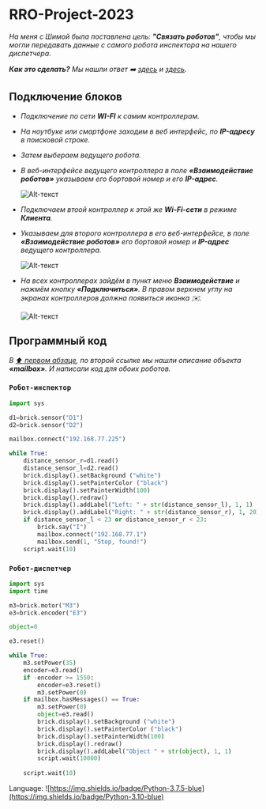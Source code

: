 # RRO-Project-2023
*На меня с Шимой была поставлена цель: **"Связать роботов"**, чтобы мы могли передавать данные с самого робота инспектора на нашего диспетчера.*

___Как это сделать?___ *Мы нашли ответ :arrow_right: [здесь](https://help.trikset.com/trik/wi-fi/interaction) и [здесь](https://help.trikset.com/trik/programming-code/object-mailbox).*

## Подключение блоков

- *Подключение по сети **WI-FI** к самим контроллерам.*
- *На ноутбуке или смартфоне заходим в веб интерфейс, по **IP-адресу** в поисковой строке.*
- *Затем выбераем ведущего робота.*
- *В веб-интерфейсе ведущего контроллера в поле **«Взаимодействие роботов»** указываем его бортовой номер и его **IP-адрес**.*
 
  ![Alt-текст](https://624002469-files.gitbook.io/~/files/v0/b/gitbook-legacy-files/o/assets%2F-M-9YMGCK0ySSnTAiseS%2F-M0CXXrWPAO3MBKAVjU4%2F-M0D4Rjqy97JZNqiT0qE%2Fconfigurator-main.png?alt=media&token=c29b258d-66fb-4c5b-8740-ae5f152637be "Вот так")

- *Подключаем втоой контроллер к этой же **Wi-Fi-сети** в режиме **Клиента**.*
- *Указываем для второго контроллера в его веб-интерфейсе, в поле **«Взаимодействие роботов»** его бортовой номер и **IP-адрес** ведущего контроллера.*

  ![Alt-текст](https://624002469-files.gitbook.io/~/files/v0/b/gitbook-legacy-files/o/assets%2F-M-9YMGCK0ySSnTAiseS%2F-M0CXXrWPAO3MBKAVjU4%2F-M0D55tDPjl4U9l56Dl1%2Fconfigurator-other.png?alt=media&token=bfc1fdfc-8c57-480a-9e98-ab1db82cbdf9 "Вот так")
  
- *На всех контроллерах зайдём в пункт меню **Взаимодействие** и нажмём кнопку **«Подключиться»**. В правом верхнем углу на экранах контроллеров должна появиться иконка :envelope:.*

  ![Alt-текст](https://624002469-files.gitbook.io/~/files/v0/b/gitbook-legacy-files/o/assets%2F-M-9YMGCK0ySSnTAiseS%2F-M0CXXrWPAO3MBKAVjU4%2F-M0D6cM_CcVb1hpP3pR7%2Ftrik-connected.png?alt=media&token=53878604-b7ab-4992-a378-757e71fe0e5a "Вот так")
  
## Программный код

*В [:arrow_up: первом абзаце](https://github.com/NikitaTurbo/RRO-Project-2023/edit/Robot/README.md#rro-project-2023), по второй ссылке мы нашли описание объекта **«mailbox»**.* 
*И написали код для обоих роботов.*

### `Робот-инспектор`
```Python
import sys 

d1=brick.sensor("D1")
d2=brick.sensor("D2") 

mailbox.connect("192.168.77.225")

while True:
    distance_sensor_r=d1.read()   
    distance_sensor_l=d2.read()
    brick.display().setBackground ("white")
    brick.display().setPainterColor ("black")
    brick.display().setPainterWidth(100)
    brick.display().redraw()
    brick.display().addLabel("Left: " + str(distance_sensor_l), 1, 1)
    brick.display().addLabel("Right: " + str(distance_sensor_r), 1, 20)
    if distance_sensor_l < 23 or distance_sensor_r < 23:
        brick.say("I")
        mailbox.connect("192.168.77.1")
        mailbox.send(1, "Stop, found!")
    script.wait(10)
```

### `Робот-диспетчер`

```Python
import sys
import time

m3=brick.motor("M3")
e3=brick.encoder("E3")

object=0

e3.reset()

while True:
    m3.setPower(35)
    encoder=e3.read()
    if -encoder >= 1550:
        encoder=e3.reset()
        m3.setPower(0)
    if mailbox.hasMessages() == True:
        m3.setPower(0)
        object=e3.read()
        brick.display().setBackground ("white")
        brick.display().setPainterColor ("black")
        brick.display().setPainterWidth(100)
        brick.display().redraw()
        brick.display().addLabel("Object " + str(object), 1, 1)
        script.wait(10000)
        
    script.wait(10)
```


Language: ![https://img.shields.io/badge/Python-3.7.5-blue](https://img.shields.io/badge/Python-3.10-blue)
